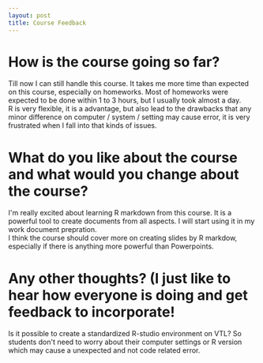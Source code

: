 ```yaml
---
layout: post
title: Course Feedback
---
```


# How is the course going so far?  

Till now I can still handle this course. It takes me more time than expected  on this course, especially on homeworks. Most of homeworks were expected to be done within 1 to 3 hours, but I usually took almost a day.  
R is very flexible, it is a advantage, but also lead to the drawbacks that any minor difference on computer / system / setting may cause error, it is very frustrated when I fall into that kinds of issues.  

# What do you like about the course and what would you change about the course?  

I'm really excited about learning R markdown from this course. It is a powerful tool to create documents from all aspects. I will start using it in my work document prepration.  
I think the course should cover more on creating slides by R markdow, especially if there is anything more powerful than Powerpoints.  

# Any other thoughts?  (I just like to hear how everyone is doing and get feedback to incorporate!  

Is it possible to create a standardized R-studio environment on VTL? So students don't need to worry about their computer settings or R version which may cause a unexpected and not code related error.  
